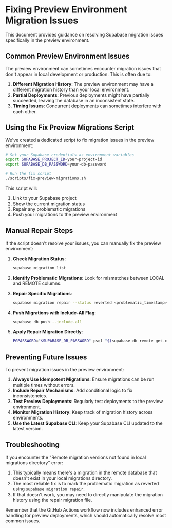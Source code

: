 # Fixing Preview Environment Migration Issues

This document provides guidance on resolving Supabase migration issues specifically in the preview environment.

## Common Preview Environment Issues

The preview environment can sometimes encounter migration issues that don't appear in local development or production. This is often due to:

1. **Different Migration History**: The preview environment may have a different migration history than your local environment.
2. **Partial Deployments**: Previous deployments might have partially succeeded, leaving the database in an inconsistent state.
3. **Timing Issues**: Concurrent deployments can sometimes interfere with each other.

## Using the Fix Preview Migrations Script

We've created a dedicated script to fix migration issues in the preview environment:

```bash
# Set your Supabase credentials as environment variables
export SUPABASE_PROJECT_ID=your-project-id
export SUPABASE_DB_PASSWORD=your-db-password

# Run the fix script
./scripts/fix-preview-migrations.sh
```

This script will:
1. Link to your Supabase project
2. Show the current migration status
3. Repair any problematic migrations
4. Push your migrations to the preview environment

## Manual Repair Steps

If the script doesn't resolve your issues, you can manually fix the preview environment:

1. **Check Migration Status**:
   ```bash
   supabase migration list
   ```

2. **Identify Problematic Migrations**:
   Look for mismatches between LOCAL and REMOTE columns.

3. **Repair Specific Migrations**:
   ```bash
   supabase migration repair --status reverted <problematic_timestamp>
   ```

4. **Push Migrations with Include-All Flag**:
   ```bash
   supabase db push --include-all
   ```

5. **Apply Repair Migration Directly**:
   ```bash
   PGPASSWORD="$SUPABASE_DB_PASSWORD" psql "$(supabase db remote get-connection-string)" -f supabase/migrations/20250227184420_repair_migration_history.sql
   ```

## Preventing Future Issues

To prevent migration issues in the preview environment:

1. **Always Use Idempotent Migrations**: Ensure migrations can be run multiple times without errors.
2. **Include Repair Mechanisms**: Add conditional logic to fix inconsistencies.
3. **Test Preview Deployments**: Regularly test deployments to the preview environment.
4. **Monitor Migration History**: Keep track of migration history across environments.
5. **Use the Latest Supabase CLI**: Keep your Supabase CLI updated to the latest version.

## Troubleshooting

If you encounter the "Remote migration versions not found in local migrations directory" error:

1. This typically means there's a migration in the remote database that doesn't exist in your local migrations directory.
2. The most reliable fix is to mark the problematic migration as reverted using `supabase migration repair`.
3. If that doesn't work, you may need to directly manipulate the migration history using the repair migration file.

Remember that the GitHub Actions workflow now includes enhanced error handling for preview deployments, which should automatically resolve most common issues.
